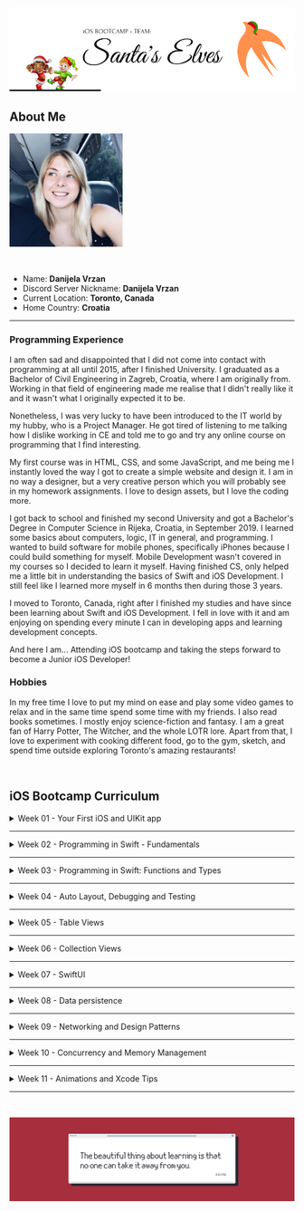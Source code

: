 ![Front Banner](Documentation/FrontBanner.png)

## About Me

<p>
<img src="Documentation/Image.jpg" width="200">
</p>

<br />

* Name: **Danijela Vrzan**
* Discord Server Nickname: **Danijela Vrzan**
* Current Location: **Toronto, Canada**
* Home Country: **Croatia**

***

### Programming Experience

I am often sad and disappointed that I did not come into contact with programming at all until 2015, after I finished University. I graduated as a Bachelor of Civil Engineering in Zagreb, Croatia, where I am originally from. Working in that field of engineering made me realise that I didn't really like it and it wasn't what I originally expected it to be.

Nonetheless, I was very lucky to have been introduced to the IT world by my hubby, who is a Project Manager. He got tired of listening to me talking how I dislike working in CE and told me to go and try any online course on programming that I find interesting. 

My first course was in HTML, CSS, and some JavaScript, and me being me I instantly loved the way I got to create a simple website and design it. I am in no way a designer, but a very creative person which you will probably see in my homework assignments. I love to design assets, but I love the coding more.

I got back to school and finished my second University and got a Bachelor's Degree in Computer Science in Rijeka, Croatia, in September 2019. I learned some basics about computers, logic, IT in general, and programming. I wanted to build software for mobile phones, specifically iPhones because I could build something for myself. Mobile Development wasn't covered in my courses so I decided to learn it myself. Having finished CS, only helped me a little bit in understanding the basics of Swift and iOS Development. I still feel like I learned more myself in 6 months then during those 3 years. 

I moved to Toronto, Canada, right after I finished my studies and have since been learning about Swift and iOS Development. I fell in love with it and am enjoying on spending every minute I can in developing apps and learning development concepts. 

And here I am... Attending iOS bootcamp and taking the steps forward to become a Junior iOS Developer!

### Hobbies

In my free time I love to put my mind on ease and play some video games to relax and in the same time spend some time with my friends. I also read books sometimes. I mostly enjoy science-fiction and fantasy. I am a great fan of Harry Potter, The Witcher, and the whole LOTR lore.
Apart from that, I love to experiment with cooking different food, go to the gym, sketch, and spend time outside exploring Toronto's amazing restaurants! 

<br />

## iOS Bootcamp Curriculum

<details>
<summary>Week 01 - Your First iOS and UIKit app</summary>

+ 📚 Course
    + [Your first iOS and UIKit app](https://www.raywenderlich.com/5993-your-first-ios-and-uikit-app)
+ 📱 Homework
    + [Week 01 homework solution](https://github.com/dvrzan/santas-elf/tree/master/Week01)

</details>

***

<details>
<summary>Week 02 - Programming in Swift - Fundamentals</summary>

+ 📚 Course
    + [Programming in Swift: Fundamentals](https://www.raywenderlich.com/5993-your-first-ios-and-uikit-app)
+ 📱 Homework
    + [Week 02 homework solution](https://github.com/dvrzan/santas-elf/tree/master/Week02)

</details>

***

<details>
<summary>Week 03 - Programming in Swift: Functions and Types</summary>

+ 📚 Course
    + [Programming in Swift: Functions and Types](https://www.raywenderlich.com/5993-your-first-ios-and-uikit-app)
+ 📱 Homework
    + [Week 03 homework solution](https://github.com/dvrzan/santas-elf/tree/master/Week03)

</details>

***

<details>
<summary>Week 04 - Auto Layout, Debugging and Testing</summary>

+ 📚 Course
    + [Beginning iOS Debugging](https://www.raywenderlich.com/4681-beginning-ios-debugging)
    + [Layout in iOS](https://www.raywenderlich.com/6849561-layout-in-ios)
    + [Unit and UI Testing](https://www.raywenderlich.com/960290-ios-unit-testing-and-ui-testing-tutorial)
+ 📱 Homework
    + [Week 04 homework solution](https://github.com/dvrzan/santas-elf/tree/master/Week04)

</details>

***

<details>
<summary>Week 05 - Table Views</summary>

+ 📚 Course
    + [Beginning Table Views](https://www.raywenderlich.com/5995-beginning-table-views)
+ 📱 Homework
    + [Week 05 homework solution](https://github.com/dvrzan/santas-elf/tree/master/Week05)

</details>

***

<details>
<summary>Week 06 - Collection Views</summary>

+ 📚 Course
    + [Beginning Collection Views](https://www.raywenderlich.com/5429927-beginning-collection-views)
+ 📱 Homework
    + [Week 06 homework solution](https://github.com/dvrzan/santas-elf/tree/master/Week06)

</details>

***

<details>
<summary>Week 07 - SwiftUI</summary>

+ 📚 Course
    + [Your First iOS and SwiftUI app](https://www.raywenderlich.com/4919757-your-first-ios-and-swiftui-app)
    + [Your Second iOS and SwiftUI app](https://www.raywenderlich.com/5662524-your-second-ios-and-swiftui-app)
    + [SwiftUI](https://www.raywenderlich.com/4001741-swiftui)
+ 📱 Homework
    + [Week 07 homework solution](https://github.com/dvrzan/santas-elf/tree/master/Week07)

</details>

***

<details>
<summary>Week 08 - Data persistence</summary>

+ 📚 Course
    + [Beginning Core Data](https://www.raywenderlich.com/7104-beginning-core-data)
    + [Saving Data in iOS](https://www.raywenderlich.com/5429634-saving-data-in-ios)
+ 📱 Homework
    + [Week 08 homework solution](https://github.com/dvrzan/santas-elf/tree/master/Week08)

</details>

***

<details>
<summary>Week 09 - Networking and Design Patterns</summary>

+ 📚 Course
    + [Networking with URLSession](https://www.raywenderlich.com/10376245-networking-with-urlsession)
    + [Fundamental iOS Design Patterns](https://www.raywenderlich.com/1941154-fundamental-ios-design-patterns#c-rate)
+ 📱 Homework
    + [Week 09 homework solution](https://github.com/dvrzan/santas-elf/tree/master/Week09)

</details>

***

<details>
<summary>Week 10 - Concurrency and Memory Management</summary>

+ 📚 Course
    + [iOS Concurrency with GCD and Operations](https://www.raywenderlich.com/9461083-ios-concurrency-with-gcd-and-operations)
    + [ARC & Memory Management](https://www.raywenderlich.com/966538-arc-and-memory-management-in-swift)
+ 📱 Homework
    + [Week 10 homework solution](https://github.com/dvrzan/santas-elf/tree/master/Week10)

</details>

***

<details>
<summary>Week 11 - Animations and Xcode Tips</summary>

+ 📚 Course
    + [Beginning iOS Animations](https://www.raywenderlich.com/10523008-beginning-ios-animations)
    + [Xcode Tips & Tricks](https://www.raywenderlich.com/3199-xcode-tips-and-tricks)
+ 📱 Homework
    + [Week 11 homework solution](https://github.com/dvrzan/santas-elf/tree/master/Week11)

</details>

***


<br />
   
![End Banner](Documentation/EndBanner.png)
